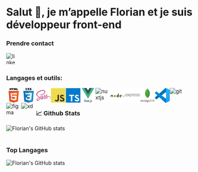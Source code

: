 <h1>Salut 👋, je m’appelle Florian et je suis développeur front-end</h1>

<h3>Prendre contact</h3>

<a href="https://www.linkedin.com/in/florian-sicilia-4106b31ba" title="Profil LinkedIn">
    <img src="https://raw.githubusercontent.com/rahuldkjain/github-profile-readme-generator/master/src/images/icons/Social/linked-in-alt.svg" alt="linkedin" align="left" width="30" height="30" />
</a>

<br>
<br>

<h3>Langages et outils:</h3>

<img src="https://raw.githubusercontent.com/devicons/devicon/master/icons/html5/html5-original-wordmark.svg" alt="html5" align="left" width="40" height="40" />

<img src="https://raw.githubusercontent.com/devicons/devicon/master/icons/css3/css3-original-wordmark.svg" alt="css3" align="left" width="40" height="40" />

<img src="https://raw.githubusercontent.com/devicons/devicon/master/icons/sass/sass-original.svg" alt="sass" align="left" width="40" height="40" />

<img src="https://raw.githubusercontent.com/devicons/devicon/master/icons/javascript/javascript-original.svg" alt="javascript" align="left" width="40" height="40" />

<img src="https://raw.githubusercontent.com/devicons/devicon/master/icons/typescript/typescript-original.svg" alt="typescript" align="left" width="40" height="40" />

<img src="https://raw.githubusercontent.com/devicons/devicon/master/icons/vuejs/vuejs-original-wordmark.svg" alt="vuejs" align="left" width="40" height="40" />

<img src="https://www.vectorlogo.zone/logos/nuxtjs/nuxtjs-icon.svg" alt="nuxtjs" align="left" width="40" height="40" />

<img src="https://raw.githubusercontent.com/devicons/devicon/master/icons/nodejs/nodejs-original-wordmark.svg" alt="nodejs" align="left" width="40" height="40" />

<img src="https://raw.githubusercontent.com/devicons/devicon/master/icons/express/express-original-wordmark.svg" alt="express" align="left" width="40" height="40" />

<img src="https://raw.githubusercontent.com/devicons/devicon/master/icons/mongodb/mongodb-original-wordmark.svg" alt="mongodb" align="left" width="40" height="40" />

<img src="https://raw.githubusercontent.com/github/explore/80688e429a7d4ef2fca1e82350fe8e3517d3494d/topics/visual-studio-code/visual-studio-code.png" alt="xd" align="left" width="40" height="40" />

<img src="https://www.vectorlogo.zone/logos/git-scm/git-scm-icon.svg" alt="git" align="left" width="40" height="40" />

<img src="https://www.vectorlogo.zone/logos/figma/figma-icon.svg" alt="figma" align="left" width="40" height="40" />

<img src="https://cdn.worldvectorlogo.com/logos/adobe-xd.svg" alt="xd" align="left" width="40" height="40" style />

<br>
<br>

<h3>📈 Github Stats</h3>

<img src="https://github-readme-stats.vercel.app/api?username=Florian-2&hide=prs,contribs&count_private=true&show_icons=true&theme=discord_old_blurple " alt="Florian's GitHub stats" title="Florian's GitHub stats" align="left" />

<br>
<br>

<h3 align="left">Top Langages</h3>

<img src="https://github-readme-stats.vercel.app/api/top-langs/?username=anuraghazra&layout=compact&hide=glsl,astro,rust,go " alt="Florian's GitHub stats" align="left" />
